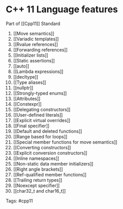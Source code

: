# C++ 11 Language features
Part of [[Cpp11]] Standard 
1.  [[Move semantics]]
2.  [[Variadic templates]]
3.  [[Rvalue references]]
4.  [[Forwarding references]]
5.  [[Initializer lists]]
6.  [[Static assertions]]
7.  [[auto]]
8.  [[Lambda expressions]]
9.  [[decltype]]
10.  [[Type aliases]]
11.  [[nullptr]]
12.  [[Strongly-typed enums]]
13.  [[Attributes]]
14.  [[Constexpr]]
15.  [[Delegating constructors]]
16.  [[User-defined literals]]
17.  [[Explicit virtual overrides]]
18.  [[Final specifier]]
19.  [[Default and deleted functions]]
20.  [[Range based for loops]]
21.  [[Special member functions for move semantics]]
22.  [[Converting constructors]]
23.  [[Explicit conversion constructors]]
24.  [[Inline namespaces]]
25.  [[Non-static data member initializers]]
26.  [[Right angle brackets]]
27.  [[Ref-qualified member functions]]
28.  [[Trailing return types]]
29.  [[Noexcept specifier]]
30.  [[char32_t and char16_t]]

Tags: 
#cpp11